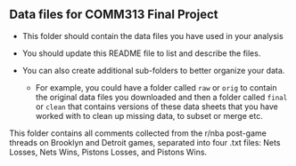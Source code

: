## Data files for COMM313 Final Project

* This folder should contain the data files you have used in your analysis


* You should update this README file to list and describe the files.


* You can also create additional sub-folders to better organize your data.
    * For example, you could have a folder called `raw` or `orig` to contain the original data files you downloaded and then a folder called `final` or `clean` that contains versions of these data sheets that you have worked with to clean up missing data, to subset or merge etc.
    
This folder contains all comments collected from the r/nba post-game threads on Brooklyn and Detroit games, separated into four .txt files: Nets Losses, Nets Wins, Pistons Losses, and Pistons Wins.
